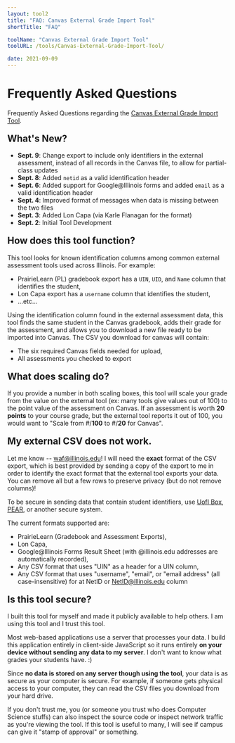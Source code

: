 ```yaml
---
layout: tool2
title: "FAQ: Canvas External Grade Import Tool"
shortTitle: "FAQ"

toolName: "Canvas External Grade Import Tool"
toolURL: /tools/Canvas-External-Grade-Import-Tool/

date: 2021-09-09
---
```


<style>
h2 {
  margin-top: 20px;
}
</style>

# Frequently Asked Questions

Frequently Asked Questions regarding the [Canvas External Grade Import Tool](/tools/Canvas-External-Grade-Import-Tool/).


## What's New?

- **Sept. 9**: Change export to include only identifiers in the external assessment, instead of all records in the Canvas file, to allow for partial-class updates
- **Sept. 8**: Added `netid` as a valid identification header
- **Sept. 6**: Added support for Google@Illinois forms and added `email` as a valid identification header
- **Sept. 4**: Improved format of messages when data is missing between the two files
- **Sept. 3**: Added Lon Capa (via Karle Flanagan for the format)
- **Sept. 2**: Initial Tool Development


## How does this tool function?

This tool looks for known identification columns among common external assessment tools used across Illinois.  For example:

- PrairieLearn (PL) gradebook export has a `UIN`, `UID`, and `Name` column that identifies the student,
- Lon Capa export has a `username` column that identifies the student,
- ...etc...

Using the identification column found in the external assessment data, this tool finds the same student in the Canvas gradebook, adds their grade for the assessment, and allows you to download a new file ready to be imported into Canvas.  The CSV you download for canvas will contain:

- The six required Canvas fields needed for upload,
- All assessments you checked to export


## What does scaling do?

If you provide a number in both scaling boxes, this tool will scale your grade from the value on the external tool (ex: many tools give values out of 100) to the point value of the assessment on Canvas.  If an assessment is worth **20 points** to your course grade, but the external tool reports it out of 100, you would want to "Scale from #/**100** to #/**20** for Canvas".


## My external CSV does not work.

Let me know -- waf@illinois.edu!  I will need the **exact** format of the CSV export, which is best provided by sending a copy of the export to me in order to identify the exact format that the external tool exports your data.  You can remove all but a few rows to preserve privacy (but do not remove columns)!

To be secure in sending data that contain student identifiers, use [UofI Box](https://box.illinois.edu/), [PEAR](https://www.aits.uillinois.edu/services/application_services/PEAR), or another secure system.

The current formats supported are:

- PrairieLearn (Gradebook and Assessment Exports),
- Lon Capa,
- Google@Illinois Forms Result Sheet (with @illinois.edu addresses are automatically recorded),
- Any CSV format that uses "UIN" as a header for a UIN column,
- Any CSV format that uses "username", "email", or "email address" (all case-insensitive) for at NetID or NetID@illinois.edu column

## Is this tool secure?

I built this tool for myself and made it publicly available to help others.  I am using this tool and I trust this tool.

Most web-based applications use a server that processes your data.  I build this application entirely in client-side JavaScript so it runs entirely **on your device without sending any data to my server**.  I don't want to know what grades your students have. :)

Since **no data is stored on any server though using the tool**, your data is as secure as your computer is secure.  For example, if someone gets physical access to your computer, they can read the CSV files you download from your hard drive.

If you don't trust me, you (or someone you trust who does Computer Science stuffs) can also inspect the source code or inspect network traffic as you're viewing the tool.  If this tool is useful to many, I will see if campus can give it "stamp of approval" or something.

